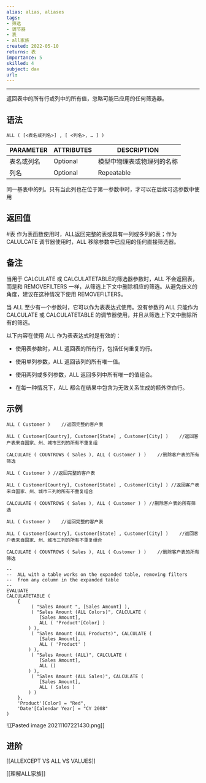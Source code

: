```yaml
---
alias: alias, aliases
tags: 
- 筛选 
- 调节器 
- 表
- all家族
created: 2022-05-10
returns: 表
importance: 5
skilled: 4
subject: dax
url: 
---
```


---

返回表中的所有行或列中的所有值，忽略可能已应用的任何筛选器。

## 语法

```DAX
ALL ( [<表名或列名>] , [ <列名>, … ] )
```

|PARAMETER|ATTRIBUTES|DESCRIPTION|
|--|--|--|
|表名或列名|Optional|模型中物理表或物理列的名称|
|列名|Optional |Repeatable|

同一基表中的列。只有当此列也在位于第一参数中时，才可以在后续可选参数中使用

## 返回值

#表  作为表函数使用时，ALL返回完整的表或具有一列或多列的表；作为 CALULCATE 调节器使用时，ALL 移除参数中已应用的任何直接筛选器。

## 备注

当用于 CALCULATE 或 CALCULATETABLE的筛选器参数时，ALL 不会返回表，而是和 REMOVEFILTERS 一样，从筛选上下文中删除相应的筛选。从避免歧义的角度，建议在这种情况下使用 REMOVEFILTERS。

当 ALL 至少有一个参数时，它可以作为表表达式使用。没有参数的 ALL 只能作为 CALCULATE 或 CALCULATETABLE 的调节器使用，并且从筛选上下文中删除所有的筛选。

以下内容在使用 ALL 作为表表达式时是有效的：

-   使用表参数时，ALL 返回表的所有行，包括任何重复的行。
    
-   使用单列参数，ALL 返回该列的所有唯一值。
    
-   使用两列或多列参数，ALL 返回多列中所有唯一的值组合。
    
-   在每一种情况下，ALL 都会在结果中包含为无效关系生成的额外空白行。
    

## 示例

```DAX
ALL ( Customer )    //返回完整的客户表
```

```DAX
ALL ( Customer[Country], Customer[State] , Customer[City] )    //返回客户表来自国家、州、城市三列的所有不重复组
```

```DAX
CALCULATE ( COUNTROWS ( Sales ), ALL ( Customer ) )    //删除客户表的所有筛选
```

```DAX
ALL ( Customer ) //返回完整的客户表
```

```DAX
ALL ( Customer[Country], Customer[State] , Customer[City] ) //返回客户表来自国家、州、城市三列的所有不重复组合
```

```DAX
CALCULATE ( COUNTROWS ( Sales ), ALL ( Customer ) ) //删除客户表的所有筛选
```

```DAX
ALL ( Customer )    //返回完整的客户表
```

```DAX
ALL ( Customer[Country], Customer[State] , Customer[City] )    //返回客户表来自国家、州、城市三列的所有不重复组合
```

```DAX
CALCULATE ( COUNTROWS ( Sales ), ALL ( Customer ) )    //删除客户表的所有筛选
```

```DAX
--
--  ALL with a table works on the expanded table, removing filters
--  from any column in the expanded table
--
EVALUATE
CALCULATETABLE (
    {
         ( "Sales Amount ", [Sales Amount] ),
         ( "Sales Amount (ALL Colors)", CALCULATE (
            [Sales Amount],
            ALL ( 'Product'[Color] )
        ) ),
         ( "Sales Amount (ALL Products)", CALCULATE (
            [Sales Amount],
            ALL ( 'Product' )
        ) ),
         ( "Sales Amount (ALL)", CALCULATE (
            [Sales Amount],
            ALL ()
        ) ),
         ( "Sales Amount (ALL Sales)", CALCULATE (
            [Sales Amount],
            ALL ( Sales )
        ) )
    },
    'Product'[Color] = "Red",
    'Date'[Calendar Year] = "CY 2008"
)
```

![[Pasted image 20211107221430.png]]

## 进阶

[[ALLEXCEPT VS ALL VS VALUES]]

[[理解ALL家族]]